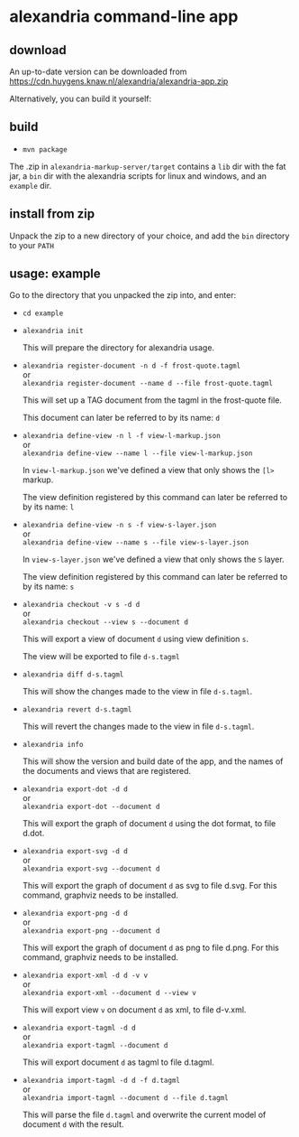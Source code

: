 # alexandria command-line app

## download

An up-to-date version can be downloaded from <https://cdn.huygens.knaw.nl/alexandria/alexandria-app.zip>

Alternatively, you can build it yourself:

## build
- `mvn package`

The .zip in `alexandria-markup-server/target` contains a `lib` dir with the fat jar,
 a `bin` dir with the alexandria scripts for linux and windows,
 and an `example` dir.

## install from zip

Unpack the zip to a new directory of your choice, and add the `bin` directory to your `PATH`

## usage: example

Go to the directory that you unpacked the zip into, and enter:

* `cd example`

* `alexandria init`

  This will prepare the directory for alexandria usage.

* `alexandria register-document -n d -f frost-quote.tagml`  
  or  
  `alexandria register-document --name d --file frost-quote.tagml`

  This will set up a TAG document from the tagml in the frost-quote file.
  
  This document can later be referred to by its name: `d`

* `alexandria define-view -n l -f view-l-markup.json`  
  or  
  `alexandria define-view --name l --file view-l-markup.json`
  
  In `view-l-markup.json` we've defined a view that only shows the `[l>` markup.
  
  The view definition registered by this command can later be referred to by its name: `l`

* `alexandria define-view -n s -f view-s-layer.json`  
  or  
  `alexandria define-view --name s --file view-s-layer.json`

  In `view-s-layer.json` we've defined a view that only shows the `S` layer.
  
  The view definition registered by this command can later be referred to by its name: `s`

* `alexandria checkout -v s -d d`  
  or  
  `alexandria checkout --view s --document d`

  This will export a view of document `d` using view definition `s`.
  
  The view will be exported to file `d-s.tagml`
  
* `alexandria diff d-s.tagml`

  This will show the changes made to the view in file `d-s.tagml`.
  
* `alexandria revert d-s.tagml`

  This will revert the changes made to the view in file `d-s.tagml`.

* `alexandria info`

  This will show the version and build date of the app, and the names of the documents and views that are registered.

* `alexandria export-dot -d d`  
  or  
  `alexandria export-dot --document d`
  
  This will export the graph of document `d` using the dot format, to file d.dot.

* `alexandria export-svg -d d`  
  or  
  `alexandria export-svg --document d`
  
  This will export the graph of document `d` as svg to file d.svg.
  For this command, graphviz needs to be installed.

* `alexandria export-png -d d`  
  or  
  `alexandria export-png --document d`
  
  This will export the graph of document `d` as png to file d.png.
  For this command, graphviz needs to be installed.

* `alexandria export-xml -d d -v v`  
  or  
  `alexandria export-xml --document d --view v`
  
  This will export view `v` on document `d` as xml, to file d-v.xml.
  
* `alexandria export-tagml -d d`  
  or  
  `alexandria export-tagml --document d`
  
  This will export document `d` as tagml to file d.tagml.

* `alexandria import-tagml -d d -f d.tagml`  
  or  
  `alexandria import-tagml --document d --file d.tagml`
  
  This will parse the file `d.tagml` and overwrite the current model of document `d` with the result.
